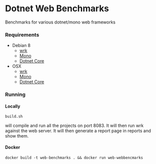 # Dotnet Web Benchmarks

Benchmarks for various dotnet/mono web frameworks

### Requirements
* Debian 8
  * [wrk](https://github.com/wg/wrk/wiki/Installing-Wrk-on-Linux)
  * [Mono](http://www.mono-project.com/download/)
  * [Dotnet Core](https://www.microsoft.com/net/core#linuxdebian)
* OSX
  * [wrk](https://github.com/wg/wrk/wiki/Installing-wrk-on-OSX)
  * [Mono](http://www.mono-project.com/download/)
  * [Dotnet Core](https://www.microsoft.com/net/core#macos)
  
### Running
#### Locally

```
build.sh
``` 
will compile and run all the projects on port 8083.  It will then run wrk against the web server.  It will then generate a report page in reports and show them.


#### Docker

```
docker build -t web-benchmarks . && docker run web-webbencmarks
```